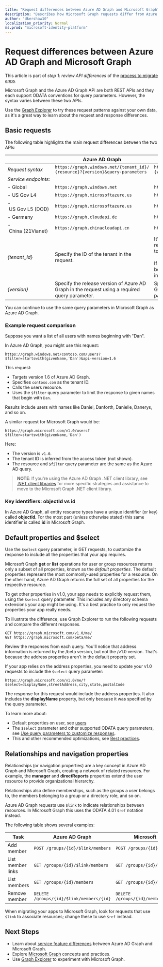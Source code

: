 ```yaml
---
title: "Request differences between Azure AD Graph and Microsoft Graph"
description: "Describes how Microsoft Graph requests differ from Azure AD requests, which helps migrate apps to the newer service.."
author: "dkershaw10"
localization_priority: Normal
ms.prod: "microsoft-identity-platform"
---
```


# Request differences between Azure AD Graph and Microsoft Graph

This article is part of *step 1: review API differences* of the [process to migrate apps](migrate-azure-ad-graph-planning-checklist.md).

Microsoft Graph and the Azure AD Graph API are both REST APIs and they each support ODATA conventions for query parameters. However, the syntax varies between these two APIs.

Use the [Graph Explorer](https://aka.ms/ge) to try these request patterns against your own data, as it's a great way to learn about the request and response differences.

## Basic requests

The following table highlights the main request differences between the two APIs:

|| Azure AD Graph | Microsoft Graph |
|---|---|---|
|_Request syntax_| `https://graph.windows.net/{tenant_id}/` <br> `{resource}?{version}&query-parameters` | `https://graph.microsoft.com/`<br>`{version}/{resource}?query-parameters`|
|_Service_&nbsp;_endpoints:_||
|-&nbsp;Global|`https://graph.windows.net`|`https://graph.microsoft.com`|
|-&nbsp;US&nbsp;Gov&nbsp;L4|`https://graph.microsoftazure.us`|`https://graph.microsoft.us`|
|-&nbsp;US&nbsp;Gov&nbsp;L5&nbsp;(DOD)|`https://graph.microsoftazure.us`|`https://dod-graph.microsoft.us`|
|-&nbsp;Germany|`https://graph.cloudapi.de`|`https://graph.microsoft.de`|
|-&nbsp;China&nbsp;(21Vianet)| `https://graph.chinacloudapi.cn`|`https://microsoftgraph.chinacloudapi.cn`|
|_{tenant_id}_|Specify the ID of the tenant in the request.|It's optional to specify a tenant ID in the request as it is inferred from the access token.<br><br>If you specify the tenant ID, it goes between the `{version}` and the `{resource}` in the request URL.|
|_{version}_|Specify the release version of Azure AD Graph in the request using a required query parameter.|Specify the release version of Microsoft Graph in the request as part of the URL path just after the service endpoint.|

You can continue to use the same query parameters in Microsoft Graph as Azure AD Graph.

### Example request comparison

Suppose you want a list of all users with names beginning with "Dan".

In Azure AD Graph, you might use this request:

`https://graph.windows.net/contoso.com/users?$filter=startswith(givenName,'Dan')&api-version=1.6`

This request:

- Targets version 1.6 of Azure AD Graph.  
- Specifies `contoso.com` as the tenant ID.  
- Calls the users resource.  
- Uses the `$filter` query parameter to limit the response to given names that begin with `Dan`.  

Results include users with names like Daniel, Danforth, Danielle, Danerys, and so on.

A similar request for Microsoft Graph would be:

`https://graph.microsoft.com/v1.0/users?$filter=startswith(givenName,'Dan')`

Here:

- The version is `v1.0`.  
- The tenant ID is inferred from the access token (not shown).  
- The resource and `$filter` query parameter are the same as the Azure AD query.  

> **NOTE**: If you're using the Azure AD Graph .NET client library, see [.NET client libraries](migrate-azure-ad-graph-client-libraries.md) for more specific strategies and assistance to move to the Microsoft Graph .NET client library.

### Key identifiers: objectId vs id

In Azure AD Graph, all entity resource types have a unique identifier (or key) called **objectId**.  For the most part (unless otherwise stated) this same identifier is called **id** in Microsoft Graph.

## Default properties and $select

Use the `$select` query parameter, in GET requests, to customize the response to include all the properties that your app requires.

Microsoft Graph **get** or **list** operations for user or group resources returns only a subset of all properties, known as the _default properties_. The default properties represent the most commonly-used properties for a resource. On the other hand, Azure AD Graph returns the full set of all properties for the respective resource.

To get other properties in v1.0, your app needs to explicitly request them, using the `$select` query parameter. This includes any directory schema extensions your app might be using. It's a best practice to only request the properties your app really needs.

To illustrate the difference, use Graph Explorer to run the following requests and compare the different responses.

```http
GET https://graph.microsoft.com/v1.0/me/
GET https://graph.microsoft.com/beta/me/
```

Review the responses from each query. You'll notice that address information is returned by the /beta version, but not the /v1.0 version.  That's because the address properties aren't in the default property set.

If your app relies on the address properties, you need to update your v1.0 requests to include the `$select` query parameter:

```http
https://graph.microsoft.com/v1.0/me/?$select=displayName,streetAddress,city,state,postalCode
```

The response for this request would include the address properties.  It also includes the **displayName** property, but only because it was specified by the query parameter.

To learn more about:

- Default properties on user, see [users](/graph/api/resources/users?view=graph-rest-1.0)
- The `$select` parameter and other supported ODATA query parameters, see [Use query parameters to customize responses](/graph/query-parameters).
- This and other recommended optimizations, see [Best practices](/graph/best-practices-concept).

## Relationships and navigation properties

Relationships (or navigation properties) are a key concept in Azure AD Graph and Microsoft Graph, creating a network of related resources. For example, the **manager** and **directReports** properties extend the user resource to provide organizational hierarchy.  

Relationships also define memberships, such as the groups a user belongs to, the members belonging to a group or a directory role, and so on.

Azure AD Graph requests use `$link` to indicate relationships between resources.  In Microsoft Graph this uses the ODATA 4.01 `$ref` notation instead.

The following table shows several examples:

| Task | Azure AD Graph | Microsoft Graph |
|------|----------------|-----------------|
| Add member        | ```POST /groups/{id}/$link/members```        | ```POST /groups/{id}/members/$ref```        |
| List member links | ```GET /groups/{id}/$link/members```         | ```GET /groups/{id}/members/$ref```         |
| List members      | ```GET /groups/{id}/members```                | ```GET /groups/{id}/members```               |
| Remove member     | ```DELETE /groups/{id}/$link/members/{id}``` | ```DELETE /groups/{id}/members/{id}/$ref``` |

When migrating your apps to Microsoft Graph, look for requests that use `$link` to associate resources; change these to use `$ref` instead.

## Next Steps

- Learn about [service feature differences](migrate-azure-ad-graph-feature-differences.md) between Azure AD Graph and Microsoft Graph.
- Explore [Microsoft Graph](/graph/overview) concepts and practices.
- Use [Graph Explorer](https://aka.ms/ge) to experiment with Microsoft Graph.
